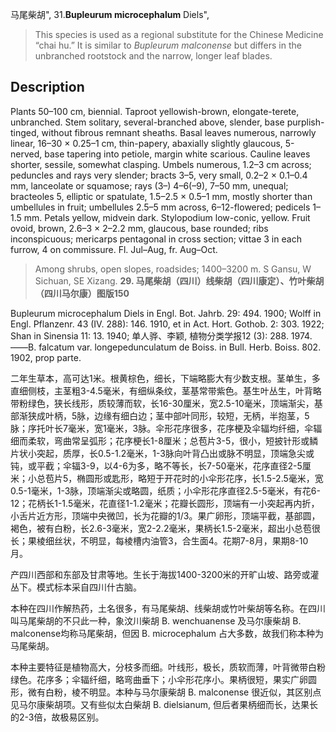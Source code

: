 马尾柴胡",
31.**Bupleurum microcephalum** Diels",

> This species is used as a regional substitute for the Chinese Medicine “chai hu.” It is similar to *Bupleurum* *malconense* but differs in the unbranched rootstock and the narrow, longer leaf blades.

## Description
Plants 50–100 cm, biennial. Taproot yellowish-brown, elongate-terete, unbranched. Stem solitary, several-branched above, slender, base purplish-tinged, without fibrous remnant sheaths. Basal leaves numerous, narrowly linear, 16–30 × 0.25–1 cm, thin-papery, abaxially slightly glaucous, 5-nerved, base tapering into petiole, margin white scarious. Cauline leaves shorter, sessile, somewhat clasping. Umbels numerous, 1.2–3 cm across; peduncles and rays very slender; bracts 3–5, very small, 0.2–2 × 0.1–0.4 mm, lanceolate or squamose; rays (3–) 4–6(–9), 7–50 mm, unequal; bracteoles 5, elliptic or spatulate, 1.5–2.5 × 0.5–1 mm, mostly shorter than umbellules in fruit; umbellules 2.5–5 mm across, 6–12-flowered; pedicels 1–1.5 mm. Petals yellow, midvein dark. Stylopodium low-conic, yellow. Fruit ovoid, brown, 2.6–3 × 2–2.2 mm, glaucous, base rounded; ribs inconspicuous; mericarps pentagonal in cross section; vittae 3 in each furrow, 4 on commissure. Fl. Jul–Aug, fr. Aug–Oct.

> Among shrubs, open slopes, roadsides; 1400–3200 m. S Gansu, W Sichuan, SE Xizang.
**29. 马尾柴胡（四川）线柴胡（四川康定）、竹叶柴胡（四川马尔康）图版150**

Bupleurum microcephalum Diels in Engl. Bot. Jahrb. 29: 494. 1900; Wolff in Engl. Pflanzenr. 43 (IV. 288): 146. 1910, et in Act. Hort. Gothob. 2: 303. 1922; Shan in Sinensia 11: 13. 1940; 单人骅、李颖, 植物分类学报12 (3): 288. 1974. ——B. falcatum var. longepedunculatum de Boiss. in Bull. Herb. Boiss. 802. 1902, prop parte.

二年生草本，高可达1米。根黄棕色，细长，下端略膨大有少数支根。茎单生，多直细侧枝，主茎粗3-4.5毫米，有细纵条纹，茎基常带紫色。基生叶丛生，叶背略带粉绿色，狭长线形，质较薄而软，长16-30厘米，宽2.5-10毫米，顶端渐尖，基部渐狭成叶柄，5脉，边缘有细白边；茎中部叶同形，较短，无柄，半抱茎，5脉；序托叶长7毫米，宽1毫米，3脉。伞形花序很多，花序梗及伞辐均纤细，伞辐细而柔软，弯曲常呈弧形；花序梗长1-8厘米；总苞片3-5，很小，短披针形或鳞片状小突起，质厚，长0.5-1.2毫米，1-3脉向叶背凸出或脉不明显，顶端急尖或钝，或平截；伞辐3-9，以4-6为多，略不等长，长7-50毫米，花序直径2-5厘米；小总苞片5，椭圆形或匙形，略短于开花时的小伞形花序，长1.5-2.5毫米，宽0.5-1毫米，1-3脉，顶端渐尖或略圆，纸质；小伞形花序直径2.5-5毫米，有花6-12；花柄长1-1.5毫米，花直径1-1.2毫米；花瓣长圆形，顶端有一小突起再内折，小舌片近方形，顶端中央微凹，长为花瓣的1/3。果广卵形，顶端平截，基部圆，褐色，被有白粉，长2.6-3毫米，宽2-2.2毫米，果柄长1.5-2毫米，超出小总苞很长；果棱细丝状，不明显，每棱槽内油管3，合生面4。花期7-8月，果期8-10月。

产四川西部和东部及甘肃等地。生长于海拔1400-3200米的开旷山坡、路旁或灌丛下。模式标本采自四川什古脑。

本种在四川作解热药，土名很多，有马尾柴胡、线柴胡或竹叶柴胡等名称。在四川叫马尾柴胡的不只此一种，象汶川柴胡 B. wenchuanense 及马尔康柴胡 B. malconense均称马尾柴胡，但因 B. microcephalum 占大多数，故我们称本种为马尾柴胡。

本种主要特征是植物高大，分枝多而细。叶线形，极长，质软而薄，叶背微带白粉绿色。花序多；伞辐纤细，略弯曲垂下；小伞形花序小。果柄很短，果实广卵圆形，微有白粉，棱不明显。本种与马尔康柴胡 B. malconense 很近似，其区别点见马尔康柴胡项。又有些似太白柴胡 B. dielsianum, 但后者果柄细而长，达果长的2-3倍，故极易区别。
